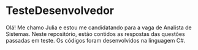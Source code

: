 # TesteDesenvolvedor
 Olá! Me chamo Julia e estou me candidatando para a vaga de Analista de Sistemas. Neste repositório, estão contidos as respostas das questões passadas em teste.  Os códigos foram desenvolvidos na linguagem C#.
